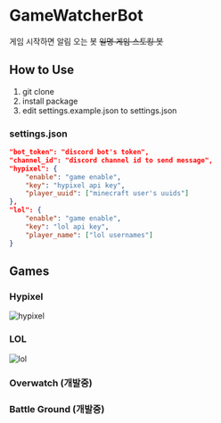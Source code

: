 # GameWatcherBot
게임 시작하면 알림 오는 봇 ~~일명 게임 스토킹 봇~~

## How to Use
1. git clone
2. install package
3. edit settings.example.json to settings.json 

### settings.json
``` json
"bot_token": "discord bot's token",
"channel_id": "discord channel id to send message",
"hypixel": {
    "enable": "game enable",
    "key": "hypixel api key",
    "player_uuid": ["minecraft user's uuids"]
},
"lol": {
    "enable": "game enable",
    "key": "lol api key",
    "player_name": ["lol usernames"]
}
```

## Games
### Hypixel
![hypixel](https://media.discordapp.net/attachments/700329896429224007/811953085198893086/unknown.png)

### LOL
![lol](https://cdn.discordapp.com/attachments/811199708110389278/812593713024204800/unknown.png)
### Overwatch (개발중)
### Battle Ground (개발중)